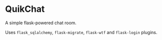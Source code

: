 # QuikChat

A simple flask-powered chat room.

Uses `flask_sqlalchemy`, `flask-migrate`, `flask-wtf` and `flask-login` plugins. 

